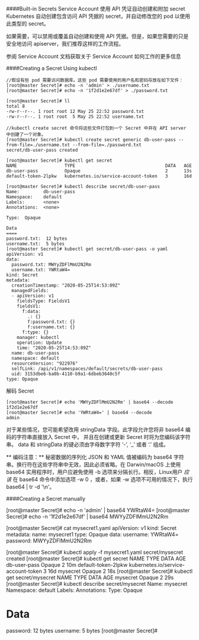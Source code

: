 ####Built-in Secrets
Service Account 使用 API 凭证自动创建和附加 secret
Kubernetes 自动创建包含访问 API 凭据的 secret，并自动修改您的 pod 以使用此类型的 secret。

如果需要，可以禁用或覆盖自动创建和使用 API 凭据。但是，如果您需要的只是安全地访问 apiserver，我们推荐这样的工作流程。

参阅 Service Account 文档获取关于 Service Account 如何工作的更多信息

####Creating a Secret Using kubectl

```
//假设有些 pod 需要访问数据库。这些 pod 需要使用的用户名和密码存放在如下文件：
[root@master Secret]# echo -n 'admin' > ./username.txt
[root@master Secret]# echo -n '1f2d1e2e67df' > ./password.txt

[root@master Secret]# ll
total 8
-rw-r--r--. 1 root root 12 May 25 22:52 password.txt
-rw-r--r--. 1 root root  5 May 25 22:52 username.txt

//kubectl create secret 命令将这些文件打包到一个 Secret 中并在 API server 中创建了一个对象。
[root@master Secret]# kubectl create secret generic db-user-pass --from-file=./username.txt --from-file=./password.txt
secret/db-user-pass created

[root@master Secret]# kubectl get secret
NAME                  TYPE                                  DATA   AGE
db-user-pass          Opaque                                2      13s
default-token-2lpkw   kubernetes.io/service-account-token   3      16d

[root@master Secret]# kubectl describe secret/db-user-pass
Name:         db-user-pass
Namespace:    default
Labels:       <none>
Annotations:  <none>

Type:  Opaque

Data
====
password.txt:  12 bytes
username.txt:  5 bytes
[root@master Secret]# kubectl get secret/db-user-pass -o yaml
apiVersion: v1
data:
  password.txt: MWYyZDFlMmU2N2Rm
  username.txt: YWRtaW4=
kind: Secret
metadata:
  creationTimestamp: "2020-05-25T14:53:09Z"
  managedFields:
  - apiVersion: v1
    fieldsType: FieldsV1
    fieldsV1:
      f:data:
        .: {}
        f:password.txt: {}
        f:username.txt: {}
      f:type: {}
    manager: kubectl
    operation: Update
    time: "2020-05-25T14:53:09Z"
  name: db-user-pass
  namespace: default
  resourceVersion: "922976"
  selfLink: /api/v1/namespaces/default/secrets/db-user-pass
  uid: 3153dbe6-ba0b-4110-b9a1-6dbeb3640c5f
type: Opaque
```
解码 Secret
```
[root@master Secret]# echo 'MWYyZDFlMmU2N2Rm' | base64 --decode
1f2d1e2e67df
[root@master Secret]# echo 'YWRtaW4=' | base64 --decode
admin
```
对于某些情况，您可能希望改用 stringData 字段。此字段允许您将非 base64 编码的字符串直接放入 Secret 中， 并且在创建或更新 Secret 时将为您编码该字符串。
data 和 stringData 的键必须由字母数字字符 ‘-', ‘_’ 或者 ‘.’ 组成。

** 编码注意：** 秘密数据的序列化 JSON 和 YAML 值被编码为 base64 字符串。换行符在这些字符串中无效，因此必须省略。在 Darwin/macOS 上使用 base64 实用程序时，用户应避免使用 -b 选项来分隔长行。相反，Linux用户 *应该* 在 base64 命令中添加选项 -w 0 ，或者，如果 -w 选项不可用的情况下，执行 base64 | tr -d '\n'。


####Creating a Secret manually

[root@master Secret]# echo -n 'admin' | base64
YWRtaW4=
[root@master Secret]# echo -n '1f2d1e2e67df' | base64
MWYyZDFlMmU2N2Rm

[root@master Secret]# cat mysecret1.yaml
apiVersion: v1
kind: Secret
metadata:
  name: mysecret1
type: Opaque
data:
  username: YWRtaW4=
  password: MWYyZDFlMmU2N2Rm

[root@master Secret]# kubectl apply -f mysecret1.yaml
secret/mysecret created
[root@master Secret]# kubectl get secret
NAME                  TYPE                                  DATA   AGE
db-user-pass          Opaque                                2      10m
default-token-2lpkw   kubernetes.io/service-account-token   3      16d
mysecret              Opaque                                2      18s
[root@master Secret]# kubectl get secret/mysecret
NAME       TYPE     DATA   AGE
mysecret   Opaque   2      29s
[root@master Secret]# kubectl describe secret/mysecret
Name:         mysecret
Namespace:    default
Labels:       <none>
Annotations:
Type:         Opaque

Data
====
password:  12 bytes
username:  5 bytes
[root@master Secret]#
